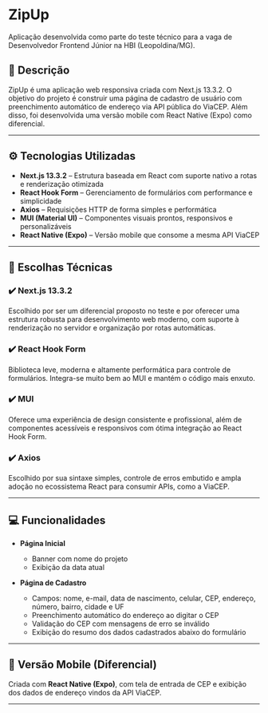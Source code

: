 # ZipUp

Aplicação desenvolvida como parte do teste técnico para a vaga de Desenvolvedor Frontend Júnior na HBI (Leopoldina/MG).

## 📌 Descrição

ZipUp é uma aplicação web responsiva criada com Next.js 13.3.2. O objetivo do projeto é construir uma página de cadastro de usuário com preenchimento automático de endereço via API pública do ViaCEP. Além disso, foi desenvolvida uma versão mobile com React Native (Expo) como diferencial.

---

## ⚙️ Tecnologias Utilizadas

- **Next.js 13.3.2** – Estrutura baseada em React com suporte nativo a rotas e renderização otimizada
- **React Hook Form** – Gerenciamento de formulários com performance e simplicidade
- **Axios** – Requisições HTTP de forma simples e performática
- **MUI (Material UI)** – Componentes visuais prontos, responsivos e personalizáveis
- **React Native (Expo)** – Versão mobile que consome a mesma API ViaCEP

---

## 🧠 Escolhas Técnicas

### ✔️ Next.js 13.3.2
Escolhido por ser um diferencial proposto no teste e por oferecer uma estrutura robusta para desenvolvimento web moderno, com suporte à renderização no servidor e organização por rotas automáticas.

### ✔️ React Hook Form
Biblioteca leve, moderna e altamente performática para controle de formulários. Integra-se muito bem ao MUI e mantém o código mais enxuto.

### ✔️ MUI
Oferece uma experiência de design consistente e profissional, além de componentes acessíveis e responsivos com ótima integração ao React Hook Form.

### ✔️ Axios
Escolhido por sua sintaxe simples, controle de erros embutido e ampla adoção no ecossistema React para consumir APIs, como a ViaCEP.

---

## 💻 Funcionalidades

- **Página Inicial**
  - Banner com nome do projeto
  - Exibição da data atual

- **Página de Cadastro**
  - Campos: nome, e-mail, data de nascimento, celular, CEP, endereço, número, bairro, cidade e UF
  - Preenchimento automático do endereço ao digitar o CEP
  - Validação do CEP com mensagens de erro se inválido
  - Exibição do resumo dos dados cadastrados abaixo do formulário

---

## 📱 Versão Mobile (Diferencial)

Criada com **React Native (Expo)**, com tela de entrada de CEP e exibição dos dados de endereço vindos da API ViaCEP.

---

